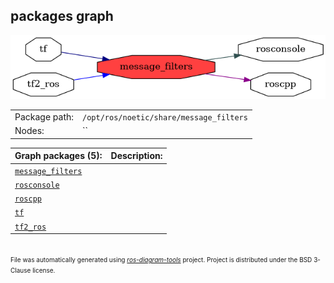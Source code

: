 <!--
File was automatically generated using 'ros-diagram-tools' project.
Project is distributed under the BSD 3-Clause license.
-->

## packages graph

[![message_filters](message_filters.png "message_filters")](message_filters.png)

|     |     |
| --- | --- |
| Package path: | `/opt/ros/noetic/share/message_filters` |
| Nodes: | `` |


| Graph packages (5): | Description: |
| ------------------- | ------------ |
| [`message_filters`](message_filters.md) |  |
| [`rosconsole`](rosconsole.md) |  |
| [`roscpp`](roscpp.md) |  |
| [`tf`](tf.md) |  |
| [`tf2_ros`](tf2_ros.md) |  |


</br>
<font size="1">
File was automatically generated using <a href="https://github.com/anetczuk/ros-diagram-tools"><i>ros-diagram-tools</i></a> project.
Project is distributed under the BSD 3-Clause license.
</font>
